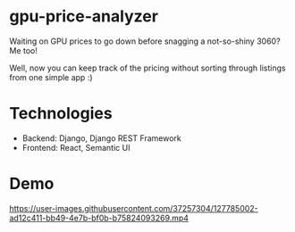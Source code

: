 # gpu-price-analyzer
Waiting on GPU prices to go down before snagging a not-so-shiny 3060? Me too!

Well, now you can keep track of the pricing without sorting through listings from one simple app :)


# Technologies
* Backend: Django, Django REST Framework
* Frontend: React, Semantic UI

# Demo



https://user-images.githubusercontent.com/37257304/127785002-ad12c411-bb49-4e7b-bf0b-b75824093269.mp4



